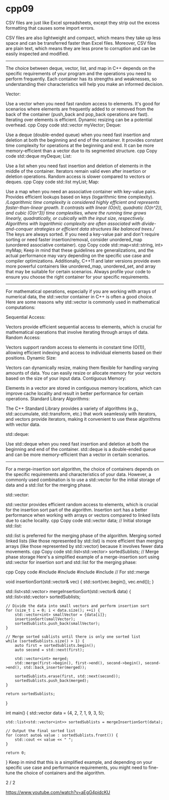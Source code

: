 # cpp09


CSV files are just like Excel spreadsheets, except they strip out the excess formatting that causes some import errors.

CSV files are also lightweight and compact, which means they take up less space and can be transferred faster than Excel files. Moreover, CSV files are plain text, which means they are less prone to corruption and can be easily inspected and modified.
**********************************************************************************
The choice between deque, vector, list, and map in C++ depends on the specific requirements of your program and the operations you need to perform frequently. Each container has its strengths and weaknesses, so understanding their characteristics will help you make an informed decision.

Vector:

Use a vector when you need fast random access to elements.
It's good for scenarios where elements are frequently added to or removed from the back of the container (push_back and pop_back operations are fast).
Iterating over elements is efficient.
Dynamic resizing can be a potential overhead.
cpp
Copy code
std::vector<int> myVector;
Deque:

Use a deque (double-ended queue) when you need fast insertion and deletion at both the beginning and end of the container.
It provides constant time complexity for operations at the beginning and end.
It can be more memory-efficient than a vector due to its segmented structure.
cpp
Copy code
std::deque<int> myDeque;
List:

Use a list when you need fast insertion and deletion of elements in the middle of the container.
Iterators remain valid even after insertion or deletion operations.
Random access is slower compared to vectors or deques.
cpp
Copy code
std::list<int> myList;
Map:

Use a map when you need an associative container with key-value pairs.
Provides efficient lookups based on keys (logarithmic time complexity).
*/Logarithmic time complexity is considered highly efficient and represents faster-than-linear growth. It contrasts with linear (O(n)), quadratic (O(n^2)), and cubic (O(n^3)) time complexities, where the running time grows linearly, quadratically, or cubically with the input size, respectively. Algorithms with logarithmic complexity are often associated with divide-and-conquer strategies or efficient data structures like balanced trees./*
The keys are always sorted.
If you need a key-value pair and don't require sorting or need faster insertion/removal, consider unordered_map (unordered associative container).
cpp
Copy code
std::map<std::string, int> myMap;
Keep in mind that these guidelines are generalizations, and the actual performance may vary depending on the specific use case and compiler optimizations. Additionally, C++11 and later versions provide even more powerful containers like unordered_map, unordered_set, and array that may be suitable for certain scenarios. Always profile your code to ensure you choose the right container for your specific requirements.

**********************************************************************************
For mathematical operations, especially if you are working with arrays of numerical data, the std::vector container in C++ is often a good choice. Here are some reasons why std::vector is commonly used in mathematical computations:

Sequential Access:

Vectors provide efficient sequential access to elements, which is crucial for mathematical operations that involve iterating through arrays of data.
Random Access:

Vectors support random access to elements in constant time (O(1)), allowing efficient indexing and access to individual elements based on their positions.
Dynamic Size:

Vectors can dynamically resize, making them flexible for handling varying amounts of data. You can easily resize or allocate memory for your vectors based on the size of your input data.
Contiguous Memory:

Elements in a vector are stored in contiguous memory locations, which can improve cache locality and result in better performance for certain operations.
Standard Library Algorithms:

The C++ Standard Library provides a variety of algorithms (e.g., std::accumulate, std::transform, etc.) that work seamlessly with iterators, and vectors provide iterators, making it convenient to use these algorithms with vector data.

std::deque:

Use std::deque when you need fast insertion and deletion at both the beginning and end of the container. std::deque is a double-ended queue and can be more memory-efficient than a vector in certain scenarios.
**********************************************************************************
For a merge-insertion sort algorithm, the choice of containers depends on the specific requirements and characteristics of your data. However, a commonly used combination is to use a std::vector for the initial storage of data and a std::list for the merging phase.

std::vector:

std::vector provides efficient random access to elements, which is crucial for the insertion sort part of the algorithm. Insertion sort has a better performance when working with arrays or vectors compared to linked lists due to cache locality.
cpp
Copy code
std::vector<int> data;  // Initial storage
std::list:

std::list is preferred for the merging phase of the algorithm. Merging sorted linked lists (like those represented by std::list) is more efficient than merging arrays (like those represented by std::vector) because it involves fewer data movements.
cpp
Copy code
std::list<std::vector<int>> sortedSublists;  // Merge phase storage
Here's a simplified example of a merge-insertion sort using std::vector for insertion sort and std::list for the merging phase:

cpp
Copy code
#include <iostream>
#include <vector>
#include <list>
#include <algorithm>  // For std::merge

void insertionSort(std::vector<int>& vec) {
    std::sort(vec.begin(), vec.end());
}

std::list<std::vector<int>> mergeInsertionSort(std::vector<int>& data) {
    std::list<std::vector<int>> sortedSublists;

    // Divide the data into small vectors and perform insertion sort
    for (size_t i = 0; i < data.size(); ++i) {
        std::vector<int> smallVector = {data[i]};
        insertionSort(smallVector);
        sortedSublists.push_back(smallVector);
    }

    // Merge sorted sublists until there is only one sorted list
    while (sortedSublists.size() > 1) {
        auto first = sortedSublists.begin();
        auto second = std::next(first);

        std::vector<int> merged;
        std::merge(first->begin(), first->end(), second->begin(), second->end(), std::back_inserter(merged));

        sortedSublists.erase(first, std::next(second));
        sortedSublists.push_back(merged);
    }

    return sortedSublists;
}

int main() {
    std::vector<int> data = {4, 2, 7, 1, 9, 3, 5};

    std::list<std::vector<int>> sortedSublists = mergeInsertionSort(data);

    // Output the final sorted list
    for (const auto& value : sortedSublists.front()) {
        std::cout << value << " ";
    }

    return 0;
}
Keep in mind that this is a simplified example, and depending on your specific use case and performance requirements, you might need to fine-tune the choice of containers and the algorithm.


2 / 2

https://www.youtube.com/watch?v=aEgG4pidcKU








 
